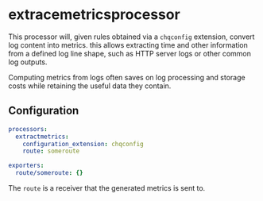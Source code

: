 # extracemetricsprocessor

This processor will, given rules obtained via a `chqconfig` extension, convert log content into metrics.
this allows extracting time and other information from a defined log line shape, such as HTTP server logs or other
common log outputs.

Computing metrics from logs often saves on log processing and storage costs while retaining the useful
data they contain.

## Configuration

```yaml
processors:
  extractmetrics:
    configuration_extension: chqconfig
    route: someroute

exporters:
  route/someroute: {}
```

The `route` is a receiver that the generated metrics is sent to.
